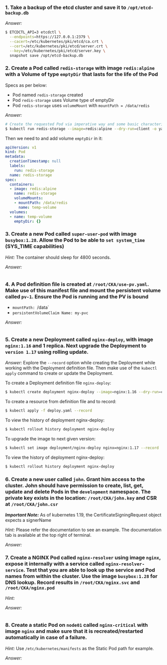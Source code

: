 ### 1. Take a backup of the etcd cluster and save it to `/opt/etcd-backup.db`

*Answer:*

```bash
$ ETCDCTL_API=3 etcdctl \
  --endpoints=https://127.0.0.1:2379 \
  --cacert=/etc/kubernetes/pki/etcd/ca.crt \
  --cert=/etc/kubernetes/pki/etcd/server.crt \
  --key=/etc/kubernetes/pki/etcd/server.key \
  snapshot save /opt/etcd-backup.db
```

### 2. Create a Pod called `redis-storage` with image `redis:alpine` with a Volume of type `emptyDir` that lasts for the life of the Pod

Specs as per below:

- Pod named `redis-storage` created
- Pod `redis-storage` uses Volume type of emptyDir
- Pod `redis-storage` uses `volumeMount` with `mountPath = /data/redis`

*Answer:*

```bash
# Create the requested Pod via imperative way and some basic characteristics
$ kubectl run redis-storage --image=redis:alpine --dry-run=client -o yaml > redis-storage-pod.yaml
```

Then we need to and add volume `emptyDir` in it:

```yaml
apiVersion: v1
kind: Pod
metadata:
  creationTimestamp: null
  labels:
    run: redis-storage
  name: redis-storage
spec:
  containers:
  - image: redis:alpine
    name: redis-storage
    volumeMounts:
    - mountPath: /data/redis
      name: temp-volume
  volumes:
  - name: temp-volume
    emptyDir: {}
```

### 3. Create a new Pod called `super-user-pod` with image `busybox:1.28`. Allow the Pod to be able to `set system_time` (SYS_TIME capabilities)

*Hint:* The container should sleep for 4800 seconds.

*Answer:*

```bash

```

### 4. A Pod definition file is created at `/root/CKA/use-pv.yaml`. Make use of this manifest file and mount the persistent volume called `pv-1`. Ensure the Pod is running and the PV is bound

- `mountPath: `/data`
- `persistentVolumeClaim Name: my-pvc`

*Answer:*

```bash

```

### 5. Create a new Deployment called `nginx-deploy`, with image `nginx:1.16` and **1** replica. Next upgrade the Deployment to `version 1.17` using rolling update.

*Answer:* Explore the `--record` option while creating the Deployment while working with the Deployment definition file. Then make use of the `kubectl apply` command to create or update the Deployment.

To create a Deployment definition file `nginx-deploy`:

```bash
$ kubectl create deployment nginx-deploy --image=nginx:1.16 --dry-run=client -o yaml > deploy.yaml
```

To create a resource from definition file and to record:

```bash
$ kubectl apply -f deploy.yaml --record
```

To view the history of deployment nginx-deploy:

```bash
$ kubectl rollout history deployment nginx-deploy
```

To upgrade the image to next given version:

```bash
$ kubectl set image deployment/nginx-deploy nginx=nginx:1.17 --record
```

To view the history of deployment nginx-deploy:

```bash
$ kubectl rollout history deployment nginx-deploy
```

### 6. Create a new user called `john`. Grant him access to the cluster. John should have permission to create, list, get, update and delete Pods in the `development` namespace. The private key exists in the location: `/root/CKA/john.key` and CSR at `/root/CKA/john.csr`

***Important Note:*** As of kubernetes 1.19, the CertificateSigningRequest object expects a signerName

*Hint:* Please refer the documentation to see an example. The documentation tab is available at the top right of terminal.

*Answer:* 


### 7. Create a NGINX Pod called `nginx-resolver` using image `nginx`, expose it internally with a service called `nginx-resolver-service`. Test that you are able to look up the service and Pod names from within the cluster. Use the image `busybox:1.28` for DNS lookup. Record results in `/root/CKA/nginx.svc` and `/root/CKA/nginx.pod`

*Hint:*

*Answer:*

```bash

```

### 8. Create a static Pod on `node01` called `nginx-critical` with image `nginx` and make sure that it is recreated/restarted automatically in case of a failure.

*Hint:* Use `/etc/kubernetes/manifests` as the Static Pod path for example.

*Answer:*

```bash

```

